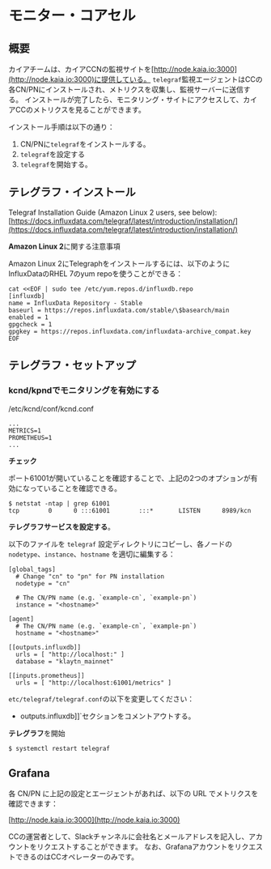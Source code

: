 # モニター・コアセル

## 概要<a id="overview"></a>

カイアチームは、カイアCCNの監視サイトを[http://node.kaia.io:3000](http://node.kaia.io:3000)に提供している。 `telegraf`監視エージェントはCCの各CN/PNにインストールされ、メトリクスを収集し、監視サーバーに送信する。 インストールが完了したら、モニタリング・サイトにアクセスして、カイアCCのメトリクスを見ることができます。

インストール手順は以下の通り：

1. CN/PNに`telegraf`をインストールする。
2. `telegraf`を設定する
3. `telegraf`を開始する。

## テレグラフ・インストール<a id="telegraf-installation"></a>

Telegraf Installation Guide (Amazon Linux 2 users, see below): [https://docs.influxdata.com/telegraf/latest/introduction/installation/](https://docs.influxdata.com/telegraf/latest/introduction/installation/)

**Amazon Linux 2**に関する注意事項

Amazon Linux 2にTelegraphをインストールするには、以下のようにInfluxDataのRHEL 7のyum repoを使うことができる：

```text
cat <<EOF | sudo tee /etc/yum.repos.d/influxdb.repo
[influxdb]
name = InfluxData Repository - Stable
baseurl = https://repos.influxdata.com/stable/\$basearch/main
enabled = 1
gpgcheck = 1
gpgkey = https://repos.influxdata.com/influxdata-archive_compat.key
EOF
```

## テレグラフ・セットアップ<a id="telegraf-setup"></a>

### kcnd/kpndでモニタリングを有効にする<a id="enable-monitoring-in-kcnd-kpnd"></a>

/etc/kcnd/conf/kcnd.conf

```text
...
METRICS=1
PROMETHEUS=1
...
```

**チェック**

ポート61001が開いていることを確認することで、上記の2つのオプションが有効になっていることを確認できる。

```text
$ netstat -ntap | grep 61001
tcp        0      0 :::61001        :::*       LISTEN      8989/kcn
```

**テレグラフサービスを設定する**。

以下のファイルを `telegraf` 設定ディレクトリにコピーし、各ノードの `nodetype`、`instance`、`hostname` を適切に編集する：

```text
[global_tags]
  # Change "cn" to "pn" for PN installation
  nodetype = "cn"

  # The CN/PN name (e.g. `example-cn`, `example-pn`)
  instance = "<hostname>"

[agent]
  # The CN/PN name (e.g. `example-cn`, `example-pn`)
  hostname = "<hostname>"

[[outputs.influxdb]]
  urls = [ "http://localhost:" ]
  database = "klaytn_mainnet"

[[inputs.prometheus]]
  urls = [ "http://localhost:61001/metrics" ]
```

`etc/telegraf/telegraf.conf`の以下を変更してください：

- outputs.influxdb]]\`セクションをコメントアウトする。

**テレグラフ**を開始

```text
$ systemctl restart telegraf
```

## Grafana <a id="grafana"></a>

各 CN/PN に上記の設定とエージェントがあれば、以下の URL でメトリクスを確認できます：

[http://node.kaia.io:3000](http://node.kaia.io:3000)

CCの運営者として、Slackチャンネルに会社名とメールアドレスを記入し、アカウントをリクエストすることができます。 なお、GrafanaアカウントをリクエストできるのはCCオペレーターのみです。


